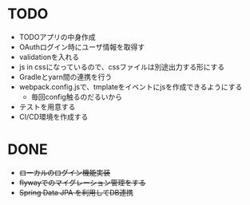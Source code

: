 # TODO

- TODOアプリの中身作成
- OAuthログイン時にユーザ情報を取得す
- validationを入れる
- js in cssになっているので、cssファイルは別途出力する形にする
- Gradleとyarn間の連携を行う
- webpack.config.jsで、tmplateをイベントにjsを作成できるようにする
  - 毎回config触るのだるいから
- テストを用意する
- CI/CD環境を作成する

# DONE

- ~~ローカルのログイン機能実装~~
- ~~flywayでのマイグレーション管理をする~~
- ~~Spring Data JPA を利用してDB連携~~

